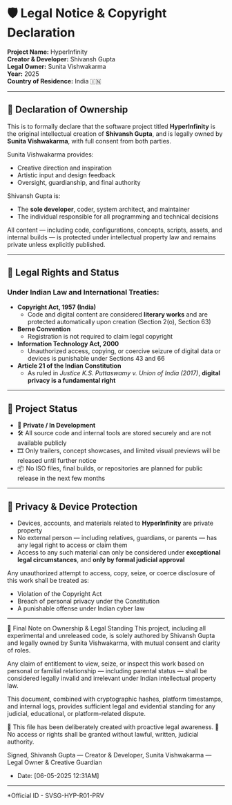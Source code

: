 # 🛡️ Legal Notice & Copyright Declaration

**Project Name:** HyperInfinity  
**Creator & Developer:** Shivansh Gupta  
**Legal Owner:** Sunita Vishwakarma  
**Year:** 2025  
**Country of Residence:** India 🇮🇳

---

## 📌 Declaration of Ownership

This is to formally declare that the software project titled **HyperInfinity** is the original intellectual creation of **Shivansh Gupta**, and is legally owned by **Sunita Vishwakarma**, with full consent from both parties.

Sunita Vishwakarma provides:
- Creative direction and inspiration  
- Artistic input and design feedback  
- Oversight, guardianship, and final authority

Shivansh Gupta is:
- The **sole developer**, coder, system architect, and maintainer  
- The individual responsible for all programming and technical decisions

All content — including code, configurations, concepts, scripts, assets, and internal builds — is protected under intellectual property law and remains private unless explicitly published.

---

## 🔐 Legal Rights and Status

### Under Indian Law and International Treaties:
- **Copyright Act, 1957 (India)**
  - Code and digital content are considered **literary works** and are protected automatically upon creation (Section 2(o), Section 63)
- **Berne Convention**
  - Registration is not required to claim legal copyright
- **Information Technology Act, 2000**
  - Unauthorized access, copying, or coercive seizure of digital data or devices is punishable under Sections 43 and 66
- **Article 21 of the Indian Constitution**
  - As ruled in *Justice K.S. Puttaswamy v. Union of India (2017)*, **digital privacy is a fundamental right**

---

## 📢 Project Status

- 🔐 **Private / In Development**
- 🛠️ All source code and internal tools are stored securely and are not available publicly
- 🎞️ Only trailers, concept showcases, and limited visual previews will be released until further notice
- 📦 No ISO files, final builds, or repositories are planned for public release in the next few months

---

## 🔐 Privacy & Device Protection

- Devices, accounts, and materials related to **HyperInfinity** are private property  
- No external person — including relatives, guardians, or parents — has any legal right to access or claim them  
- Access to any such material can only be considered under **exceptional legal circumstances**, and **only by formal judicial approval**

Any unauthorized attempt to access, copy, seize, or coerce disclosure of this work shall be treated as:
- Violation of the Copyright Act
- Breach of personal privacy under the Constitution
- A punishable offense under Indian cyber law

---

🧠 Final Note on Ownership & Legal Standing
This project, including all experimental and unreleased code, is solely authored by Shivansh Gupta and legally owned by Sunita Vishwakarma, with mutual consent and clarity of roles.

Any claim of entitlement to view, seize, or inspect this work based on personal or familial relationship — including parental status — shall be considered legally invalid and irrelevant under Indian intellectual property law.

This document, combined with cryptographic hashes, platform timestamps, and internal logs, provides sufficient legal and evidential standing for any judicial, educational, or platform-related dispute.

🧩 This file has been deliberately created with proactive legal awareness.
📌 No access or rights shall be granted without lawful, written, judicial authority.

Signed,
Shivansh Gupta — Creator & Developer,
Sunita Vishwakarma — Legal Owner & Creative Guardian
- Date: [06-05-2025 12:31AM]

---

*Official ID - SVSG-HYP-R01-PRV
